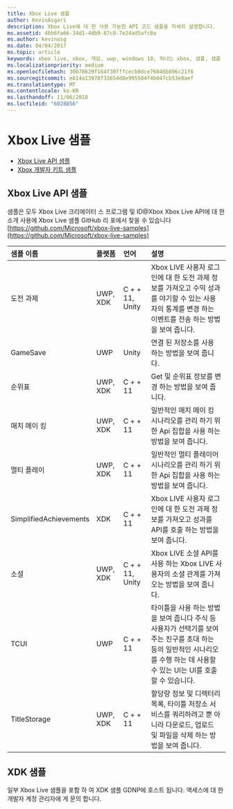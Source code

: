 ```yaml
---
title: Xbox Live 샘플
author: KevinAsgari
description: Xbox Live에 대 한 사용 가능한 API 코드 샘플을 자세히 설명합니다.
ms.assetid: 4bb6fa66-34d1-4db9-87c8-7e24ad5afc0a
ms.author: kevinasg
ms.date: 04/04/2017
ms.topic: article
keywords: xbox live, xbox, 게임, uwp, windows 10, 하나는 xbox, 샘플, 샘플
ms.localizationpriority: medium
ms.openlocfilehash: 30078629f164f30fffcecb0dce76046b896c21f6
ms.sourcegitcommit: e814a13978f33654d8e995584f4b047cb53e0aef
ms.translationtype: MT
ms.contentlocale: ko-KR
ms.lasthandoff: 11/06/2018
ms.locfileid: "6028856"
---
```

# <a name="xbox-live-samples"></a>Xbox Live 샘플

* [Xbox Live API 샘플](#xbox-live-api-samples)
* [Xbox 개발자 키트 샘플](#xdk-samples)

## <a name="xbox-live-api-samples"></a>Xbox Live API 샘플
샘플은 모두 Xbox Live 크리에이터 스 프로그램 및 ID@Xbox Xbox Live API에 대 한 소개 사용에 Xbox Live 샘플 GitHub 리 포에서 찾을 수 있습니다[https://github.com/Microsoft/xbox-live-samples](https://github.com/Microsoft/xbox-live-samples)

| 샘플 이름             | 플랫폼 | 언어                     | 설명                                                                                                                                                                                                           |
|:------------------------|:----------|:------------------------------|:----------------------------------------------------------------------------------------------------------------------------------------------------------------------------------------------------------------------|
| 도전 과제            | UWP, XDK | C + + 11, Unity                   | Xbox LIVE 사용자 로그인에 대 한 도전 과제 정보를 가져오고 수익 성과를 야기할 수 있는 사용자의 통계를 변경 하는 이벤트를 전송 하는 방법을 보여 줍니다. |
| GameSave                | UWP      | Unity                          | 연결 된 저장소를 사용 하는 방법을 보여 줍니다. |
| 순위표            | UWP, XDK | C + + 11                          | Get 및 순위표 정보를 변경 하는 방법을 보여 줍니다. |
| 매치 메이 킹             | UWP, XDK | C + + 11                          | 일반적인 매치 메이 킹 시나리오를 관리 하기 위한 Api 집합을 사용 하는 방법을 보여 줍니다. |
| 멀티 플레이             | UWP, XDK | C + + 11                          | 일반적인 멀티 플레이어 시나리오를 관리 하기 위한 Api 집합을 사용 하는 방법을 보여 줍니다. |
| SimplifiedAchievements  | XDK      | C + + 11                          | Xbox LIVE 사용자 로그인에 대 한 도전 과제 정보를 가져오고 성과를 API를 호출 하는 방법을 보여 줍니다. |
| 소셜                  | UWP, XDK | C + + 11, Unity                   | Xbox LIVE 소셜 API를 사용 하는 Xbox LIVE 사용자의 소셜 관계를 가져오는 방법을 보여 줍니다. |
| TCUI                    | UWP      | C + + 11                          | 타이틀을 사용 하는 방법을 보여 줍니다 주식 등 사용자가 선택기를 보여 주는 친구를 초대 하는 등의 일반적인 시나리오를 수행 하는 데 사용할 수 있는 UI는 UI를 호출할 수 있습니다. |
| TitleStorage            | UWP, XDK | C + + 11                          | 할당량 정보 및 디렉터리 목록, 타이틀 저장소 서비스를 쿼리하려고 뿐 아니라 다운로드, 업로드 및 파일을 삭제 하는 방법을 보여 줍니다. |

## <a name="xdk-samples"></a>XDK 샘플
일부 Xbox Live 샘플을 포함 하 여 XDK 샘플 GDNP에 호스트 됩니다. 액세스에 대 한 개발자 계정 관리자에 게 문의 합니다.
